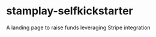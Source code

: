stamplay-selfkickstarter
========================

A landing page to raise funds leveraging Stripe integration
